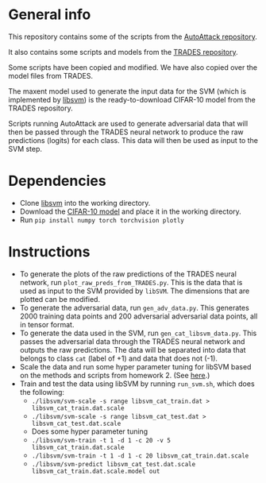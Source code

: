 # General info
This repository contains some of the scripts from the [AutoAttack repository](https://github.com/fra31/auto-attack).

It also contains some scripts and models from the [TRADES repository](https://github.com/yaodongyu/TRADES).

Some scripts have been copied and modified. We have also copied over the model files from TRADES.

The maxent model used to generate the input data for the SVM (which is implemented by [libsvm](https://github.com/cjlin1/libsvm)) is the ready-to-download CIFAR-10 model from the TRADES repository.

Scripts running AutoAttack are used to generate adversarial data that will then be passed through the TRADES neural network to produce the raw predictions (logits) for each class. This data will then be used as input to the SVM step.

# Dependencies

- Clone [libsvm](https://github.com/cjlin1/libsvm) into the working directory.
- Download the [CIFAR-10 model](https://drive.google.com/file/d/10sHvaXhTNZGz618QmD5gSOAjO3rMzV33/view?usp=sharing) and place it in the working directory.
- Run `pip install numpy torch torchvision plotly`

# Instructions

- To generate the plots of the raw predictions of the TRADES neural network, run `plot_raw_preds_from_TRADES.py`. This is the data that is used as input to the SVM provided by `libSVM`. The dimensions that are plotted can be modified.
- To generate the adversarial data, run `gen_adv_data.py`. This generates 2000 training data points and 200 adversarial adversarial data points, all in tensor format.
- To generate the data used in the SVM, run `gen_cat_libsvm_data.py`. This passes the adversarial data through the TRADES neural network and outputs the raw predictions. The data will be separated into data that belongs to class `cat` (label of +1) and data that does not (-1).
- Scale the data and run some hyper parameter tuning for libSVM based on the methods and scripts from homework 2. (See [here](https://github.com/olgavrou/FML-HW2).)
- Train and test the data using libSVM by running `run_svm.sh`, which does the following:
	- `./libsvm/svm-scale -s range libsvm_cat_train.dat > libsvm_cat_train.dat.scale`
	- `./libsvm/svm-scale -s range libsvm_cat_test.dat > libsvm_cat_test.dat.scale`
	- Does some hyper parameter tuning
	- `./libsvm/svm-train -t 1 -d 1 -c 20 -v 5 libsvm_cat_train.dat.scale`
	- `./libsvm/svm-train -t 1 -d 1 -c 20 libsvm_cat_train.dat.scale`
	- `./libsvm/svm-predict libsvm_cat_test.dat.scale libsvm_cat_train.dat.scale.model out`
